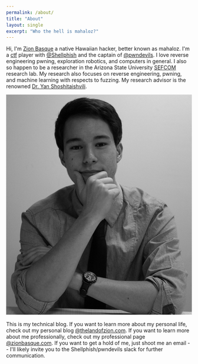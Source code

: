```yaml
---
permalink: /about/
title: "About"
layout: single
excerpt: "Who the hell is mahaloz?"
---
```

Hi, I'm [Zion Basque](https://zionbasque.com) a native Hawaiian hacker, 
better known as mahaloz. I'm a [ctf](https://ctftime.org/about/) player 
with [@Shellphish](https://twitter.com/shellphish?lang=en) and the
captain of [@pwndevils](https://pwndevils.com/). I love reverse engineering
pwning, exploration robotics, and computers in general. I also so happen to be a
researcher in the Arizona State University [SEFCOM](https://ctftime.org/about/)
research lab. My research also focuses on reverse engineering, pwning, and
machine learning with respects to fuzzing. My research advisor is the renowned
[Dr. Yan Shoshitaishvili](https://www.yancomm.net/).

![me](/assets/images/pic.jpg)

This is my technical blog. If you want to learn more about my personal life,
check out my personal blog [@thelandofzion.com](https://thelandofzion.com). If you
want to learn more about me professionally, check out my professional page
[@zionbasque.com](https://zionbasque.com). If you want to get a hold
of me, just shoot me an email -- I'll likely invite you to the 
Shellphish/pwndevils slack for further communication. 


